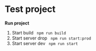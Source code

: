 # Test project

**Run project**

1. Start build ``` npm run build```
2. Start server drop ``` npm run start:prod```
3. Start server dev ``` npm run start```
